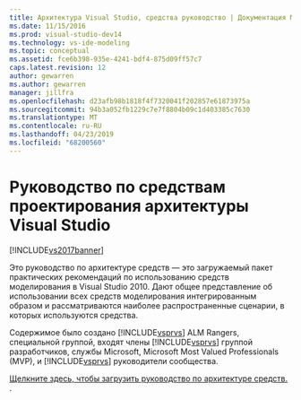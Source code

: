 ```yaml
---
title: Архитектура Visual Studio, средства руководство | Документация Майкрософт
ms.date: 11/15/2016
ms.prod: visual-studio-dev14
ms.technology: vs-ide-modeling
ms.topic: conceptual
ms.assetid: fce6b398-935e-4241-bdf4-875d09ff57c7
caps.latest.revision: 12
author: gewarren
ms.author: gewarren
manager: jillfra
ms.openlocfilehash: d23afb98b1818f4f7320041f202857e61873975a
ms.sourcegitcommit: 94b3a052fb1229c7e7f8804b09c1d403385c7630
ms.translationtype: MT
ms.contentlocale: ru-RU
ms.lasthandoff: 04/23/2019
ms.locfileid: "68200560"
---
```

# <a name="visual-studio-architecture-tooling-guidance"></a>Руководство по средствам проектирования архитектуры Visual Studio
[!INCLUDE[vs2017banner](../includes/vs2017banner.md)]

Это руководство по архитектуре средств — это загружаемый пакет практических рекомендаций по использованию средств моделирования в Visual Studio 2010. Дают общее представление об использовании всех средств моделирования интегрированным образом и рассматриваются наиболее распространенные сценарии, в которых используются средства.  
  
 Содержимое было создано [!INCLUDE[vsprvs](../includes/vsprvs-md.md)] ALM Rangers, специальной группой, входят члены [!INCLUDE[vsprvs](../includes/vsprvs-md.md)] группой разработчиков, службы Microsoft, Microsoft Most Valued Professionals (MVP), и [!INCLUDE[vsprvs](../includes/vsprvs-md.md)] руководители сообщества.  
  
 [Щелкните здесь, чтобы загрузить руководство по архитектуре средств. ](http://go.microsoft.com/fwlink/?LinkID=191984).
